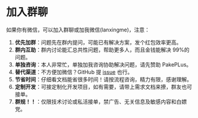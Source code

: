 # 加入群聊

如果你有微信，可以加入群聊或加我微信(lanxingme)，注意：

1. **优先加群**：问题先在群内提问，可能已有解决方案，发个红包效率更高。
2. **群内互助**：群内讨论能汇总共性问题，帮助更多人，而且金钱能解决 99%的问题。
3. **单独咨询**：本人非常忙，单独加我咨询协助解决问题，请先赞助 PakePLus。
4. **替代渠道**：不方便加微信？GitHub 提 [issue](https://github.com/Sjj1024/PakePlus/issues) 也行。
5. **节省时间**：仔细看文档能省很多时间！请按流程咨询，精力有限，感谢理解。
6. **定制开发**：可接定制化开发项目，如有需要，请带上需求文档来撩，群友也可接单。
7. **群规！！**：仅限技术讨论或私活接单，禁广告、无关信息及敏感内容和白嫖党。
   <Qun />

<script setup>
import Qun from '../components/qun.vue'
</script>
